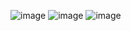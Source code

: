 ![image](https://github.com/user-attachments/assets/09b6d23f-6bf4-4504-8e68-fc6a7ceaaca6)
![image](https://github.com/user-attachments/assets/c70a3f38-bd54-429f-89b1-e33e8c062d3d)
![image](https://github.com/user-attachments/assets/cbd171ac-5d89-45aa-93af-c56451be4f8a)
